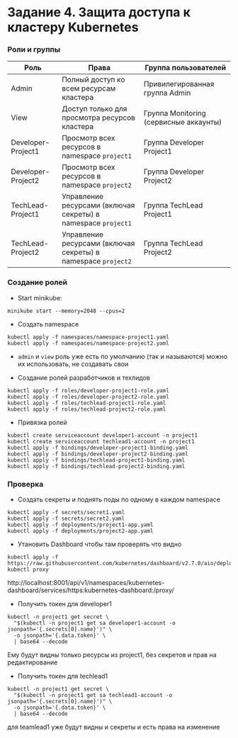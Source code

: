 # Задание 4. Защита доступа к кластеру Kubernetes


### Роли и группы

| Роль               | Права                                                         | Группа пользователей                   |
|--------------------|---------------------------------------------------------------|----------------------------------------|
| Admin              | Полный доступ ко всем ресурсам кластера                       | Привилегированная группа Admin         |
| View               | Доступ только для просмотра ресурсов кластера                 | Группа Monitoring (сервисные аккаунты) |
| Developer-Project1 | Просмотр всех ресурсов в namespace `project1`                 | Группа Developer Project1              |
| Developer-Project2 | Просмотр всех ресурсов в namespace `project2`                 | Группа Developer Project2              |
| TechLead-Project1  | Управление ресурсами (включая секреты) в namespace `project1` | Группа TechLead Project1               |
| TechLead-Project2  | Управление ресурсами (включая секреты) в namespace `project2` | Группа TechLead Project2               


### Создание ролей

- Start minikube:
```shell
minikube start --memory=2048 --cpus=2 
```

- Создать namespace
```shell
kubectl apply -f namespaces/namespace-project1.yaml
kubectl apply -f namespaces/namespace-project2.yaml
```

- `admin` и `view` роль уже есть по умолчанию (так и называются) 
можно их использовать, не создавать свои


- Создание ролей разработчиков и техлидов
```shell
kubectl apply -f roles/developer-project1-role.yaml
kubectl apply -f roles/developer-project2-role.yaml
kubectl apply -f roles/techlead-project1-role.yaml
kubectl apply -f roles/techlead-project2-role.yaml
```

- Привязка ролей
```shell
kubectl create serviceaccount developer1-account -n project1
kubectl create serviceaccount techlead1-account -n project1
kubectl apply -f bindings/developer-project1-binding.yaml
kubectl apply -f bindings/developer-project2-binding.yaml
kubectl apply -f bindings/techlead-project1-binding.yaml
kubectl apply -f bindings/techlead-project2-binding.yaml
```

### Проверка 

- Создать секреты и поднять поды по одному в каждом namespace

```shell
kubectl apply -f secrets/secret1.yaml
kubectl apply -f secrets/secret2.yaml
kubectl apply -f deployments/project1-app.yaml
kubectl apply -f deployments/project2-app.yaml
```

- Утановить Dashboard чтобы там проверять что видно
```shell
kubectl apply -f https://raw.githubusercontent.com/kubernetes/dashboard/v2.7.0/aio/deploy/recommended.yaml
kubectl proxy
```
http://localhost:8001/api/v1/namespaces/kubernetes-dashboard/services/https:kubernetes-dashboard:/proxy/

- Получить токен для developer1
```shell
kubectl -n project1 get secret \
  "$(kubectl -n project1 get sa developer1-account -o jsonpath='{.secrets[0].name}')" \
  -o jsonpath='{.data.token}' \
  | base64 --decode
```
Ему будут видны только ресурсы из project1, без секретов
и прав на редактирование

- Получить токен для techlead1
```shell
kubectl -n project1 get secret \
  "$(kubectl -n project1 get sa techlead1-account -o jsonpath='{.secrets[0].name}')" \
  -o jsonpath='{.data.token}' \
  | base64 --decode
```
для teamlead1 уже будут видны и секреты и есть права на изменение

